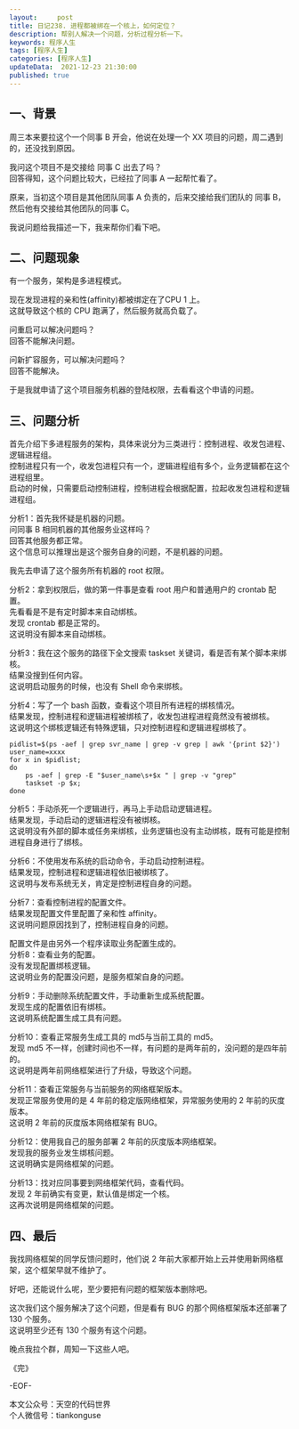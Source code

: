 ```yaml
---   
layout:     post  
title: 日记238. 进程都被绑在一个核上，如何定位？  
description: 帮别人解决一个问题，分析过程分析一下。       
keywords: 程序人生  
tags: [程序人生]    
categories: [程序人生]  
updateData:  2021-12-23 21:30:00  
published: true  
---  
```



## 一、背景  


周三本来要拉这个一个同事 B 开会，他说在处理一个 XX 项目的问题，周二遇到的，还没找到原因。  


我问这个项目不是交接给 同事 C 出去了吗？  
回答得知，这个问题比较大，已经拉了同事 A 一起帮忙看了。  


原来，当初这个项目是其他团队同事 A 负责的，后来交接给我们团队的 同事 B，然后他有交接给其他团队的同事 C。  


我说问题给我描述一下，我来帮你们看下吧。  


## 二、问题现象


有一个服务，架构是多进程模式。  


现在发现进程的亲和性(affinity)都被绑定在了CPU 1 上。  
这就导致这个核的 CPU 跑满了，然后服务就高负载了。  


问重启可以解决问题吗？  
回答不能解决问题。  


问新扩容服务，可以解决问题吗？  
回答不能解决。  


于是我就申请了这个项目服务机器的登陆权限，去看看这个申请的问题。  


## 三、问题分析


首先介绍下多进程服务的架构，具体来说分为三类进行：控制进程、收发包进程、逻辑进程组。  
控制进程只有一个，收发包进程只有一个，逻辑进程组有多个，业务逻辑都在这个进程组里。  
启动的时候，只需要启动控制进程，控制进程会根据配置，拉起收发包进程和逻辑进程组。  


分析1：首先我怀疑是机器的问题。   
问同事 B 相同机器的其他服务业这样吗？  
回答其他服务都正常。  
这个信息可以推理出是这个服务自身的问题，不是机器的问题。  



我先去申请了这个服务所有机器的 root 权限。  


分析2：拿到权限后，做的第一件事是查看 root 用户和普通用户的 crontab 配置。  
先看看是不是有定时脚本来自动绑核。  
发现 crontab 都是正常的。  
这说明没有脚本来自动绑核。  


分析3：我在这个服务的路径下全文搜索 taskset 关键词，看是否有某个脚本来绑核。  
结果没搜到任何内容。  
这说明启动服务的时候，也没有 Shell 命令来绑核。  


分析4：写了一个 bash 函数，查看这个项目所有进程的绑核情况。  
结果发现，控制进程和逻辑进程被绑核了，收发包进程进程竟然没有被绑核。  
这说明这个绑核逻辑还有特殊逻辑，只对控制进程和逻辑进程绑核了。  


```
pidlist=$(ps -aef | grep svr_name | grep -v grep | awk '{print $2}')
user_name=xxxx
for x in $pidlist; 
do 
    ps -aef | grep -E "$user_name\s+$x " | grep -v "grep"
    taskset -p $x; 
done
```


分析5：手动杀死一个逻辑进行，再马上手动启动逻辑进程。  
结果发现，手动启动的逻辑进程没有被绑核。  
这说明没有外部的脚本或任务来绑核，业务逻辑也没有主动绑核，既有可能是控制进程自身进行了绑核。  



分析6：不使用发布系统的启动命令，手动启动控制进程。  
结果发现，控制进程和逻辑进程依旧被绑核了。  
这说明与发布系统无关，肯定是控制进程自身的问题。  


分析7：查看控制进程的配置文件。  
结果发现配置文件里配置了亲和性 affinity。  
这说明问题原因找到了，控制进程自身的问题。  


配置文件是由另外一个程序读取业务配置生成的。  
分析8：查看业务的配置。  
没有发现配置绑核逻辑。  
这说明业务的配置没问题，是服务框架自身的问题。  



分析9：手动删除系统配置文件，手动重新生成系统配置。  
发现生成的配置依旧有绑核。  
这说明系统配置生成工具有问题。  



分析10：查看正常服务生成工具的 md5与当前工具的 md5。  
发现 md5 不一样，创建时间也不一样，有问题的是两年前的，没问题的是四年前的。  
这说明是两年前网络框架进行了升级，导致这个问题。  


分析11：查看正常服务与当前服务的网络框架版本。  
发现正常服务使用的是 4 年前的稳定版网络框架，异常服务使用的 2 年前的灰度版本。  
这说明 2 年前的灰度版本网络框架有 BUG。  


分析12：使用我自己的服务部署 2 年前的灰度版本网络框架。  
发现我的服务业发生绑核问题。  
这说明确实是网络框架的问题。  


分析13：找对应同事要到网络框架代码，查看代码。  
发现 2 年前确实有变更，默认值是绑定一个核。  
这再次说明是网络框架的问题。  


## 四、最后  


我找网络框架的同学反馈问题时，他们说 2 年前大家都开始上云并使用新网络框架，这个框架早就不维护了。  


好吧，还能说什么呢，至少要把有问题的框架版本删除吧。  


这次我们这个服务解决了这个问题，但是看有 BUG 的那个网络框架版本还部署了 130 个服务。  
这说明至少还有 130 个服务有这个问题。  



晚点我拉个群，周知一下这些人吧。  



《完》  


-EOF-  



本文公众号：天空的代码世界  
个人微信号：tiankonguse  

